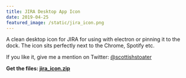 ```yaml
---
title: JIRA Desktop App Icon
date: 2019-04-25
featured_image: /static/jira_icon.png
---
```


A clean desktop icon for JIRA for using with electron or pinning it to the dock. The icon sits perfectly next to the Chrome, Spotify etc.

If you like it, give me a mention on Twitter: [@scottishstoater](https://www.twitter.com/@scottishstoater)

**Get the files: [jira_icon.zip](/assets/static/jira_icon_chriscollins.me.zip)**